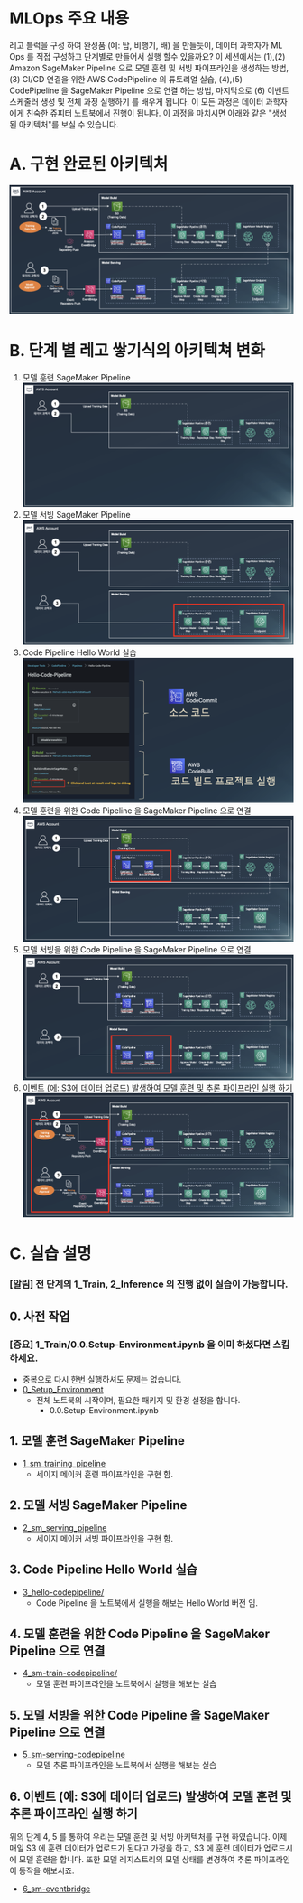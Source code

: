 # MLOps 주요 내용

레고 블럭을 구성 하여 완성품 (예: 탑, 비행기, 배) 을 만들듯이, 데이터 과학자가 ML Ops 를 직접 구성하고 단계별로 만들어서 실행 할수 있을까요?  이 세션에서는 (1),(2) Amazon SageMaker Pipeline 으로 모델 훈련 및 서빙 파이프라인을 생성하는 방법, (3) CI/CD 연결을 위한 AWS  CodePipeline 의 튜토리얼 실습, (4),(5) CodePipeline 을 SageMaker Pipeline 으로 연결 하는 방법, 마지막으로 (6) 이벤트 스케줄러 생성 및 전체 과정 실행하기 를 배우게 됩니다.  이 모든 과정은 데이터 과학자에게 친숙한 쥬피터 노트북에서 진행이 됩니다. 이 과정을 마치시면 아래와 같은 "생성된 아키텍처"를 보실 수 있습니다.

# A. 구현 완료된 아키텍처
![final_mlops_archi.png](img/final_mlops_archi.png)


# B. 단계 별 레고 쌓기식의 아키텍쳐 변화

1. 모델 훈련 SageMaker Pipeline
![1_mlops_sm_pipeline.png](img/1_mlops_sm_pipeline.png)
2. 모델 서빙 SageMaker Pipeline
![2_mlops_sm_serving_pipeline.png](img/2_mlops_sm_serving_pipeline.png)
3. Code Pipeline Hello World 실습
![3_hello_codepipeline.png](img/3_hello_codepipeline.png)
4. 모델 훈련을 위한 Code Pipeline 을 SageMaker Pipeline 으로 연결
![4_mlops_codepipe_sm_train.png](img/4_mlops_codepipe_sm_train.png)
5. 모델 서빙을 위한 Code Pipeline 을 SageMaker Pipeline 으로 연결
![5_mlops_codepipe_sm_serving.png](img/5_mlops_codepipe_sm_serving.png)
6. 이벤트 (에: S3에 데이터 업로드) 발생하여 모델 훈련 및 추론 파이프라인 실행 하기
![event_final_mlops_archi.png](img/6_event_bridge_rule.png)


# C. 실습 설명

### [알림] 전 단계의 1_Train, 2_Inference 의 진행 없이 실습이 가능합니다.

## 0. 사전 작업
### [중요] 1_Train/0.0.Setup-Environment.ipynb 을 이미 하셨다면 스킵 하세요.
- 중복으로 다시 한번 실행하셔도 문제는 없습니다.
- [0_Setup_Environment](0_setup_environment/0.0.Setup-Environment.ipynb)
    - 전체 노트북의 시작이며, 필요한 패키지 및 환경 설정을 합니다.
        - 0.0.Setup-Environment.ipynb
    
## 1. 모델 훈련 SageMaker Pipeline
- [1_sm_training_pipeline](1_sm_training_pipeline/README.md)
    - 세이지 메이커 훈련 파이프라인을 구현 함.
        
## 2. 모델 서빙 SageMaker Pipeline
- [2_sm_serving_pipeline](2_sm_serving_pipeline/README.md)
    - 세이지 메이커 서빙 파이프라인을 구현 함.

## 3. Code Pipeline Hello World 실습
- [3_hello-codepipeline/](3_hello-codepipeline/README.md)
    - Code Pipeline 을 노트북에서 실행을 해보는 Hello World 버전 임.

## 4. 모델 훈련을 위한 Code Pipeline 을 SageMaker Pipeline 으로 연결
- [4_sm-train-codepipeline/](4_sm-train-codepipeline/README.md)
    - 모델 훈련 파이프라인을 노트북에서 실행을 해보는 실습

## 5. 모델 서빙을 위한 Code Pipeline 을 SageMaker Pipeline 으로 연결
- [5_sm-serving-codepipeline](5_sm-serving-codepipeline/README.md)
    - 모델 추론 파이프라인을 노트북에서 실행을 해보는 실습

## 6. 이벤트 (에: S3에 데이터 업로드) 발생하여 모델 훈련 및 추론 파이프라인 실행 하기
위의 단계  4, 5 를 통하여 우리는 모델 훈련 및 서빙 아키텍처를 구현 하였습니다. 이제 매일 S3 에 훈련 데이터가 업로드가 된다고 가정을 하고, S3 에 훈련 데이터가 업로드시에 모델 훈련을 합니다. 또한 모델 레지스트리의 모델 상태를 변경하여 추론 파이프라인이 동작을 해보시죠.

- [6_sm-eventbridge](6_sm-eventbridge/README.md)
